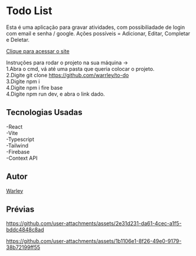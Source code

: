 # Todo List

Esta é uma aplicação para gravar atividades, com possibiliadade de login com email e senha / google.
Ações possíveis = Adicionar, Editar, Completar e Deletar.

<a href="https://vercel.com/warleys-projects-93994554/to-do">Clique para acessar o site</a> 

Instruções para rodar o projeto na sua máquina ->  
1.Abra o cmd, vá até uma pasta que queria colocar o projeto.  
2.Digite git clone https://github.com/warrley/to-do  
3.Digite npm i  
4.Digite npm i fire base  
4.Digite npm run dev, e abra o link dado.  

## Tecnologias Usadas

-React  
-Vite  
-Typescript  
-Tailwind  
-Firebase  
-Context API

## Autor
<a href="">Warley</a>

## Prévias



https://github.com/user-attachments/assets/2e31d231-da61-4cec-a1f5-bddc4848c8ad


https://github.com/user-attachments/assets/1b1106e1-8f26-49e0-9179-38b72199ff55




